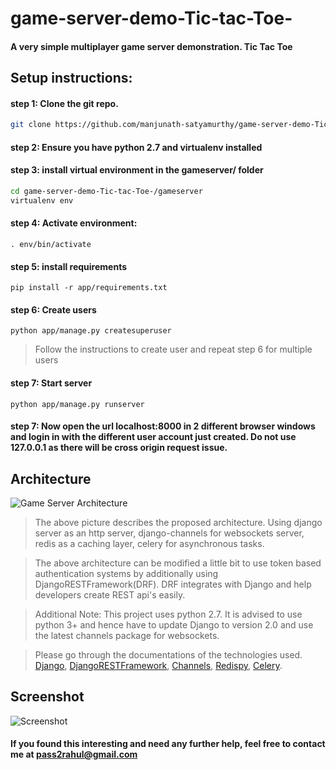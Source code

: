# game-server-demo-Tic-tac-Toe-
#### A very simple multiplayer game server demonstration. Tic Tac Toe

## Setup instructions:

#### step 1: Clone the git repo.

```sh
git clone https://github.com/manjunath-satyamurthy/game-server-demo-Tic-tac-Toe-.git
```
  
#### step 2: Ensure you have python 2.7 and virtualenv installed

#### step 3: install virtual environment in the gameserver/ folder
```sh
cd game-server-demo-Tic-tac-Toe-/gameserver
virtualenv env
```

#### step 4: Activate environment:
```shell
. env/bin/activate
```
  
#### step 5: install requirements
```shell
pip install -r app/requirements.txt
```
  
#### step 6: Create users
```shell
python app/manage.py createsuperuser
```
>Follow the instructions to create user and repeat step 6 for multiple users
  
#### step 7: Start server
```shell
python app/manage.py runserver
```
  
#### step 7: Now open the url localhost:8000 in 2 different browser windows and login in with the different user account just created. Do not use 127.0.0.1 as there will be cross origin request issue.

## Architecture

![Game Server Architecture](https://i.imgur.com/Fh80LQp.png)

> The above picture describes the proposed architecture. Using django server as an http server, django-channels for websockets server, redis as a caching layer, celery for asynchronous tasks. 

> The above architecture can be modified a little bit to use token based authentication systems by additionally using DjangoRESTFramework(DRF). DRF integrates with Django and help developers create REST api's easily.

> Additional Note: This project uses python 2.7. It is advised to use python 3+ and hence have to update Django to version 2.0 and use the latest channels package for websockets.

> Please go through the documentations of the technologies used. [Django](https://www.djangoproject.com/), [DjangoRESTFramework](http://www.django-rest-framework.org/), [Channels](https://channels.readthedocs.io/en/latest/), [Redispy](https://github.com/andymccurdy/redis-py), [Celery](http://www.celeryproject.org/).

## Screenshot
![Screenshot](https://i.imgur.com/4fj7z3X.png)

#### If you found this interesting and need any further help, feel free to contact me at pass2rahul@gmail.com

